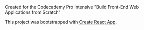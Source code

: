 Created for the Codecademy Pro Intensive "Build Front-End Web Applications from Scratch"

This project was bootstrapped with [Create React App](https://github.com/facebookincubator/create-react-app).
